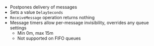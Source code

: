 
- Postpones delivery of messages
- Sets a value `DelaySeconds`
- `ReceiveMessage` operation returns nothing
- Message timers allow per-message invisibility, overrides any queue settings
	- Min 0m, max 15m
	- Not supported on FIFO queues